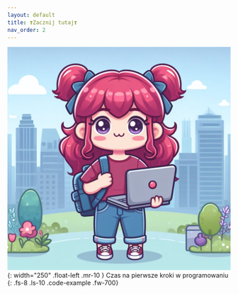 ```yaml
---
layout: default
title: ❣️Zacznij tutaj❣️
nav_order: 2
---
```

![](../images/intros/starthere.jpg){: width="250" .float-left .mr-10 }
Czas na pierwsze kroki w programowaniu
{: .fs-8 .ls-10 .code-example .fw-700}